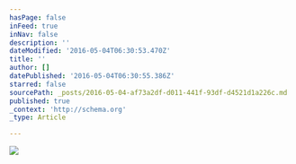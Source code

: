 ```yaml
---
hasPage: false
inFeed: true
inNav: false
description: ''
dateModified: '2016-05-04T06:30:53.470Z'
title: ''
author: []
datePublished: '2016-05-04T06:30:55.386Z'
starred: false
sourcePath: _posts/2016-05-04-af73a2df-d011-441f-93df-d4521d1a226c.md
published: true
_context: 'http://schema.org'
_type: Article

---
```

![](https://the-grid-user-content.s3-us-west-2.amazonaws.com/2d173f83-2c41-4821-a9fd-74f54d78f730.jpg)